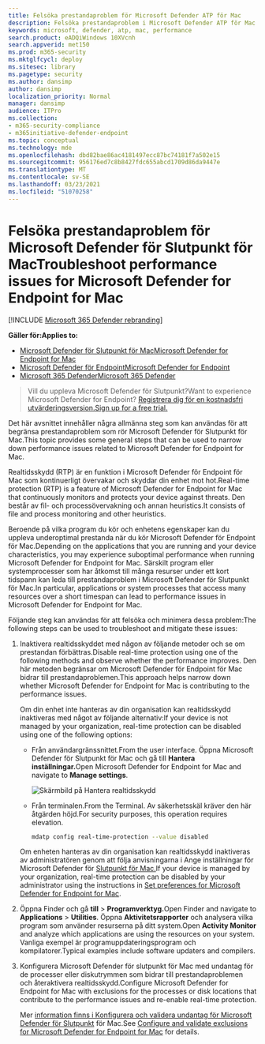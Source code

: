 ```yaml
---
title: Felsöka prestandaproblem för Microsoft Defender ATP för Mac
description: Felsöka prestandaproblem i Microsoft Defender ATP för Mac.
keywords: microsoft, defender, atp, mac, performance
search.product: eADQiWindows 10XVcnh
search.appverid: met150
ms.prod: m365-security
ms.mktglfcycl: deploy
ms.sitesec: library
ms.pagetype: security
ms.author: dansimp
author: dansimp
localization_priority: Normal
manager: dansimp
audience: ITPro
ms.collection:
- m365-security-compliance
- m365initiative-defender-endpoint
ms.topic: conceptual
ms.technology: mde
ms.openlocfilehash: dbd82bae86ac4181497ecc87bc74181f7a502e15
ms.sourcegitcommit: 956176ed7c8b8427fdc655abcd1709d86da9447e
ms.translationtype: MT
ms.contentlocale: sv-SE
ms.lasthandoff: 03/23/2021
ms.locfileid: "51070258"
---
```

# <a name="troubleshoot-performance-issues-for-microsoft-defender-for-endpoint-for-mac"></a><span data-ttu-id="26b4c-104">Felsöka prestandaproblem för Microsoft Defender för Slutpunkt för Mac</span><span class="sxs-lookup"><span data-stu-id="26b4c-104">Troubleshoot performance issues for Microsoft Defender for Endpoint for Mac</span></span>

[!INCLUDE [Microsoft 365 Defender rebranding](../../includes/microsoft-defender.md)]


<span data-ttu-id="26b4c-105">**Gäller för:**</span><span class="sxs-lookup"><span data-stu-id="26b4c-105">**Applies to:**</span></span>

- [<span data-ttu-id="26b4c-106">Microsoft Defender för Slutpunkt för Mac</span><span class="sxs-lookup"><span data-stu-id="26b4c-106">Microsoft Defender for Endpoint for Mac</span></span>](microsoft-defender-endpoint-mac.md)
- [<span data-ttu-id="26b4c-107">Microsoft Defender för Endpoint</span><span class="sxs-lookup"><span data-stu-id="26b4c-107">Microsoft Defender for Endpoint</span></span>](https://go.microsoft.com/fwlink/p/?linkid=2146631)
- [<span data-ttu-id="26b4c-108">Microsoft 365 Defender</span><span class="sxs-lookup"><span data-stu-id="26b4c-108">Microsoft 365 Defender</span></span>](https://go.microsoft.com/fwlink/?linkid=2118804)

> <span data-ttu-id="26b4c-109">Vill du uppleva Microsoft Defender för Slutpunkt?</span><span class="sxs-lookup"><span data-stu-id="26b4c-109">Want to experience Microsoft Defender for Endpoint?</span></span> [<span data-ttu-id="26b4c-110">Registrera dig för en kostnadsfri utvärderingsversion.</span><span class="sxs-lookup"><span data-stu-id="26b4c-110">Sign up for a free trial.</span></span>](https://www.microsoft.com/microsoft-365/windows/microsoft-defender-atp?ocid=docs-wdatp-exposedapis-abovefoldlink)

<span data-ttu-id="26b4c-111">Det här avsnittet innehåller några allmänna steg som kan användas för att begränsa prestandaproblem som rör Microsoft Defender för Slutpunkt för Mac.</span><span class="sxs-lookup"><span data-stu-id="26b4c-111">This topic provides some general steps that can be used to narrow down performance issues related to Microsoft Defender for Endpoint for Mac.</span></span>

<span data-ttu-id="26b4c-112">Realtidsskydd (RTP) är en funktion i Microsoft Defender för Endpoint för Mac som kontinuerligt övervakar och skyddar din enhet mot hot.</span><span class="sxs-lookup"><span data-stu-id="26b4c-112">Real-time protection (RTP) is a feature of Microsoft Defender for Endpoint for Mac that continuously monitors and protects your device against threats.</span></span> <span data-ttu-id="26b4c-113">Den består av fil- och processövervakning och annan heuristics.</span><span class="sxs-lookup"><span data-stu-id="26b4c-113">It consists of file and process monitoring and other heuristics.</span></span>

<span data-ttu-id="26b4c-114">Beroende på vilka program du kör och enhetens egenskaper kan du uppleva underoptimal prestanda när du kör Microsoft Defender för Endpoint för Mac.</span><span class="sxs-lookup"><span data-stu-id="26b4c-114">Depending on the applications that you are running and your device characteristics, you may experience suboptimal performance when running Microsoft Defender for Endpoint for Mac.</span></span> <span data-ttu-id="26b4c-115">Särskilt program eller systemprocesser som har åtkomst till många resurser under ett kort tidspann kan leda till prestandaproblem i Microsoft Defender för Slutpunkt för Mac.</span><span class="sxs-lookup"><span data-stu-id="26b4c-115">In particular, applications or system processes that access many resources over a short timespan can lead to performance issues in Microsoft Defender for Endpoint for Mac.</span></span>

<span data-ttu-id="26b4c-116">Följande steg kan användas för att felsöka och minimera dessa problem:</span><span class="sxs-lookup"><span data-stu-id="26b4c-116">The following steps can be used to troubleshoot and mitigate these issues:</span></span>

1. <span data-ttu-id="26b4c-117">Inaktivera realtidsskyddet med någon av följande metoder och se om prestandan förbättras.</span><span class="sxs-lookup"><span data-stu-id="26b4c-117">Disable real-time protection using one of the following methods and observe whether the performance improves.</span></span> <span data-ttu-id="26b4c-118">Den här metoden begränsar om Microsoft Defender för Endpoint för Mac bidrar till prestandaproblemen.</span><span class="sxs-lookup"><span data-stu-id="26b4c-118">This approach helps narrow down whether Microsoft Defender for Endpoint for Mac is contributing to the performance issues.</span></span>

    <span data-ttu-id="26b4c-119">Om din enhet inte hanteras av din organisation kan realtidsskydd inaktiveras med något av följande alternativ:</span><span class="sxs-lookup"><span data-stu-id="26b4c-119">If your device is not managed by your organization, real-time protection can be disabled using one of the following options:</span></span>

    - <span data-ttu-id="26b4c-120">Från användargränssnittet.</span><span class="sxs-lookup"><span data-stu-id="26b4c-120">From the user interface.</span></span> <span data-ttu-id="26b4c-121">Öppna Microsoft Defender för Slutpunkt för Mac och gå till **Hantera inställningar.**</span><span class="sxs-lookup"><span data-stu-id="26b4c-121">Open Microsoft Defender for Endpoint for Mac and navigate to **Manage settings**.</span></span>

      ![Skärmbild på Hantera realtidsskydd](/windows/security/threat-protection/microsoft-defender-antivirus/images/mdatp-36-rtp)

    - <span data-ttu-id="26b4c-123">Från terminalen.</span><span class="sxs-lookup"><span data-stu-id="26b4c-123">From the Terminal.</span></span> <span data-ttu-id="26b4c-124">Av säkerhetsskäl kräver den här åtgärden höjd.</span><span class="sxs-lookup"><span data-stu-id="26b4c-124">For security purposes, this operation requires elevation.</span></span>

      ```bash
      mdatp config real-time-protection --value disabled
      ```

    <span data-ttu-id="26b4c-125">Om enheten hanteras av din organisation kan realtidsskydd inaktiveras av administratören genom att följa anvisningarna i Ange inställningar för Microsoft Defender för [Slutpunkt för Mac.](mac-preferences.md)</span><span class="sxs-lookup"><span data-stu-id="26b4c-125">If your device is managed by your organization, real-time protection can be disabled by your administrator using the instructions in [Set preferences for Microsoft Defender for Endpoint for Mac](mac-preferences.md).</span></span>

2. <span data-ttu-id="26b4c-126">Öppna Finder och gå **till**  >  **Programverktyg.**</span><span class="sxs-lookup"><span data-stu-id="26b4c-126">Open Finder and navigate to **Applications** > **Utilities**.</span></span> <span data-ttu-id="26b4c-127">Öppna **Aktivitetsrapporter** och analysera vilka program som använder resurserna på ditt system.</span><span class="sxs-lookup"><span data-stu-id="26b4c-127">Open **Activity Monitor** and analyze which applications are using the resources on your system.</span></span> <span data-ttu-id="26b4c-128">Vanliga exempel är programuppdateringsprogram och kompilatorer.</span><span class="sxs-lookup"><span data-stu-id="26b4c-128">Typical examples include software updaters and compilers.</span></span>

3. <span data-ttu-id="26b4c-129">Konfigurera Microsoft Defender för slutpunkt för Mac med undantag för de processer eller diskutrymmen som bidrar till prestandaproblemen och återaktivera realtidsskydd.</span><span class="sxs-lookup"><span data-stu-id="26b4c-129">Configure Microsoft Defender for Endpoint for Mac with exclusions for the processes or disk locations that contribute to the performance issues and re-enable real-time protection.</span></span>

    <span data-ttu-id="26b4c-130">Mer [information finns i Konfigurera och validera undantag för Microsoft Defender för Slutpunkt](mac-exclusions.md) för Mac.</span><span class="sxs-lookup"><span data-stu-id="26b4c-130">See [Configure and validate exclusions for Microsoft Defender for Endpoint for Mac](mac-exclusions.md) for details.</span></span>
